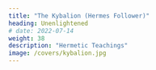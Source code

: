```yaml
---
title: "The Kybalion (Hermes Follower)"
heading: Unenlightened
# date: 2022-07-14
weight: 38
description: "Hermetic Teachings"
image: /covers/kybalion.jpg
---
```



